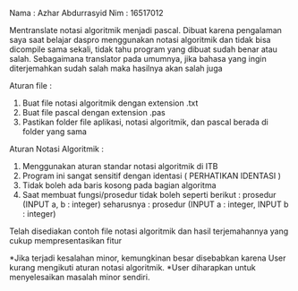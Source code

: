 Nama : Azhar Abdurrasyid
Nim : 16517012

Mentranslate notasi algoritmik menjadi pascal. Dibuat karena pengalaman saya saat belajar daspro menggunakan notasi algoritmik dan tidak bisa dicompile sama sekali, tidak tahu program yang dibuat sudah benar atau salah.
Sebagaimana translator pada umumnya, jika bahasa yang ingin diterjemahkan sudah salah maka hasilnya akan salah juga

Aturan file :
1. Buat file notasi algoritmik dengan extension .txt
2. Buat file pascal dengan extension .pas
3. Pastikan folder file aplikasi, notasi algoritmik, dan pascal berada di folder yang sama

Aturan Notasi Algoritmik :
1. Menggunakan aturan standar notasi algoritmik di ITB
2. Program ini sangat sensitif dengan identasi
   ( PERHATIKAN IDENTASI )
3. Tidak boleh ada baris kosong pada bagian algoritma
4. Saat membuat fungsi/prosedur tidak boleh seperti berikut : prosedur (INPUT a, b : integer)
                                                 seharusnya : prosedur (INPUT a : integer, INPUT b : integer)

Telah disediakan contoh file notasi algoritmik dan hasil terjemahannya yang cukup mempresentasikan fitur

*Jika terjadi kesalahan minor, kemungkinan besar disebabkan karena User kurang mengikuti aturan notasi algoritmik.
*User diharapkan untuk menyelesaikan masalah minor sendiri.
